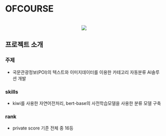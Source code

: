 # OFCOURSE

<p align="center">
  <br>
  <img src="./ofcourse/static/img/sub.jpg">
  <br>
</p>

## 프로젝트 소개

<p align="justify">
  
### 주제
  - 국문관광정보(POI)의 텍스트와 이미지데이터를 이용한 카테고리 자동분류 AI솔루션 개발
  
### skills
- kiwi를 사용한 자연어전처리, bert-base의 사전학습모델을 사용한 분류 모델 구축

### rank
-  private score 기준 전체 중 16등
</p>
<br>
